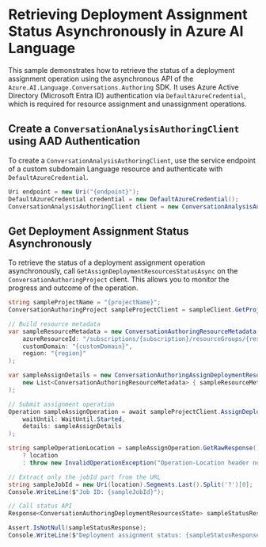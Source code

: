 # Retrieving Deployment Assignment Status Asynchronously in Azure AI Language

This sample demonstrates how to retrieve the status of a deployment assignment operation using the asynchronous API of the `Azure.AI.Language.Conversations.Authoring` SDK.
It uses Azure Active Directory (Microsoft Entra ID) authentication via `DefaultAzureCredential`, which is required for resource assignment and unassignment operations.

## Create a `ConversationAnalysisAuthoringClient` using AAD Authentication

To create a `ConversationAnalysisAuthoringClient`, use the service endpoint of a custom subdomain Language resource and authenticate with `DefaultAzureCredential`.

```C# Snippet:AnalyzeConversationAuthoring_CreateWithDefaultAzureCredential
Uri endpoint = new Uri("{endpoint}");
DefaultAzureCredential credential = new DefaultAzureCredential();
ConversationAnalysisAuthoringClient client = new ConversationAnalysisAuthoringClient(endpoint, credential);
```

## Get Deployment Assignment Status Asynchronously

To retrieve the status of a deployment assignment operation asynchronously, call `GetAssignDeploymentResourcesStatusAsync` on the `ConversationAuthoringProject` client. This allows you to monitor the progress and outcome of the operation.

```C# Snippet:Sample17_ConversationsAuthoring_GetAssignDeploymentResourcesStatusAsync
string sampleProjectName = "{projectName}";
ConversationAuthoringProject sampleProjectClient = sampleClient.GetProject(sampleProjectName);

// Build resource metadata
var sampleResourceMetadata = new ConversationAuthoringResourceMetadata(
    azureResourceId: "/subscriptions/{subscription}/resourceGroups/{resourcegroup}/providers/Microsoft.CognitiveServices/accounts/{sampleAccount}",
    customDomain: "{customDomain}",
    region: "{region}"
);

var sampleAssignDetails = new ConversationAuthoringAssignDeploymentResourcesDetails(
    new List<ConversationAuthoringResourceMetadata> { sampleResourceMetadata }
);

// Submit assignment operation
Operation sampleAssignOperation = await sampleProjectClient.AssignDeploymentResourcesAsync(
    waitUntil: WaitUntil.Started,
    details: sampleAssignDetails
);

string sampleOperationLocation = sampleAssignOperation.GetRawResponse().Headers.TryGetValue("Operation-Location", out string location)
    ? location
    : throw new InvalidOperationException("Operation-Location header not found.");

// Extract only the jobId part from the URL
string sampleJobId = new Uri(location).Segments.Last().Split('?')[0];
Console.WriteLine($"Job ID: {sampleJobId}");

// Call status API
Response<ConversationAuthoringDeploymentResourcesState> sampleStatusResponse = await sampleProjectClient.GetAssignDeploymentResourcesStatusAsync(sampleJobId);

Assert.IsNotNull(sampleStatusResponse);
Console.WriteLine($"Deployment assignment status: {sampleStatusResponse.Value.Status}");
```
